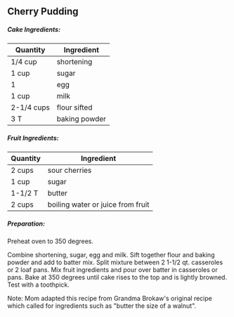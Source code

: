 
## Cherry Pudding

##### Cake Ingredients:

| Quantity       |    Ingredient|
|----------------| -------------------------------------|
 | 1/4 cup        | shortening|
 | 1 cup          | sugar|
 | 1              | egg|
 | 1 cup          | milk|
 | 2-1/4 cups     | flour sifted|
 | 3 T            | baking powder|

##### Fruit Ingredients:

| Quantity | Ingredient                        |
|----------|-----------------------------------|
 | 2 cups   | sour cherries                     |
 | 1 cup    | sugar                             |
 | 1-1/2 T  | butter                            |
 | 2 cups   | boiling water or juice from fruit |

##### Preparation:

Preheat oven to 350 degrees.

Combine shortening, sugar, egg and milk.  Sift together flour and baking powder and add to batter 
mix.  Split mixture between 2 1-1/2 qt. casseroles or 2 loaf pans.  Mix fruit ingredients and 
pour over batter in casseroles or pans.  Bake at 350 degrees until cake rises to the top and is lightly 
browned.  Test with a toothpick.

Note: Mom adapted this recipe from Grandma Brokaw's original recipe which called for ingredients such as
"butter the size of a walnut".
